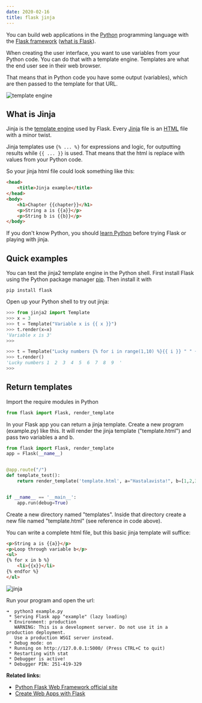 ```yaml
---
date: 2020-02-16
title: flask jinja
---
```

You can build web applications in the <a href="https://python.org">Python</a> programming language with the <a href="https://palletsprojects.com/p/flask/">Flask framework</a> (<a href="https://pythonbasics.org/what-is-flask-python/">what is Flask</a>).

When creating the user interface, you want to use variables from your Python code. You can do that with a template engine. Templates are what the end user see in their web browser. 

That means that in Python code you have some output (variables), which are then passed to the template for that URL.

![template engine](https://dev-to-uploads.s3.amazonaws.com/i/pqii4yghm0hkd266tffu.png)

## What is Jinja

Jinja is the <a href="https://en.wikipedia.org/wiki/Comparison_of_web_template_engines">template engine</a> used by Flask. Every <a href="https://pythonbasics.org/flask-tutorial-templates/">Jinja</a> file is an <a href="https://en.wikipedia.org/wiki/HTML">HTML</a> file with a minor twist. 

Jinja templates use `{% ... %}` for expressions and logic, for outputting results while `{{ ... }}` is used. That means that the html is replace with values from your Python code.

So your jinja html file could look something like this:

```html
<head>
    <title>Jinja example</title>
</head>
<body>
    <h1>Chapter {{chapter}}</h1>
    <p>String a is {{a}}</p>
    <p>String b is {{b}}</p>
</body>
```

If you don't know Python, you should <a href="https://pythonbasics.org">learn Python</a> before trying Flask or playing with jinja.

## Quick examples

You can test the jinja2 template engine in the Python shell. First install Flask using the Python package manager <a href="https://pythonbasics.org/how-to-use-pip-and-pypi/">pip</a>. Then install it with

    pip install flask

Open up your Python shell to try out jinja:

```python
>>> from jinja2 import Template
>>> x = 3
>>> t = Template("Variable x is {{ x }}")
>>> t.render(x=x)
'Variable x is 3'
>>>
```

```python
>>> t = Template("Lucky numbers {% for i in range(1,10) %}{{ i }} " " {% endfor %}")
>>> t.render()
'Lucky numbers 1  2  3  4  5  6  7  8  9  '
>>> 
```

## Return templates

Import the require modules in Python

```python
from flask import Flask, render_template
```

In your Flask app you can return a jinja template. Create a new program (example.py) like this. It will render the jinja template ("template.html") and pass two variables a and b.

```python
from flask import Flask, render_template
app = Flask(__name__)


@app.route("/")
def template_test():
    return render_template('template.html', a="Hastalavista!", b=[1,2,3])


if __name__ == '__main__':
    app.run(debug=True)

```

Create a new directory named "templates". Inside that directory create a new file named "template.html" (see reference in code above).

You can write a complete html file, but this basic jinja template will suffice:

```html
<p>String a is {{a}}</p>
<p>Loop through variable b</p>
<ul>
{% for x in b %}
    <li>{{x}}</li> 
{% endfor %}
</ul>
```

![jinja](https://dev-to-uploads.s3.amazonaws.com/i/0im4efe091hugc6ql3in.png)
 
Run your program and open the url:

```
➜  python3 example.py
 * Serving Flask app "example" (lazy loading)
 * Environment: production
   WARNING: This is a development server. Do not use it in a production deployment.
   Use a production WSGI server instead.
 * Debug mode: on
 * Running on http://127.0.0.1:5000/ (Press CTRL+C to quit)
 * Restarting with stat
 * Debugger is active!
 * Debugger PIN: 251-419-329
```

**Related links:**
* <a href="https://palletsprojects.com/p/flask/">Python Flask Web Framework official site</a>
* <a href="https://gumroad.com/l/IMzBy">Create Web Apps with Flask</a>

